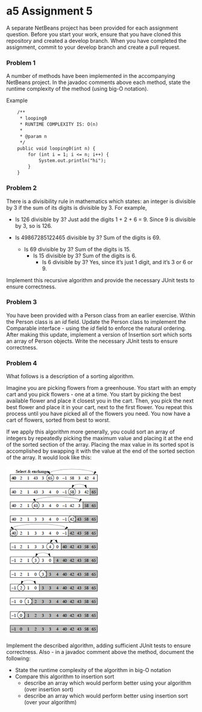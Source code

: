 # a5 Assignment 5

A separate NetBeans project has been provided for each assignment question. Before you start your work, ensure that you have cloned this repository and created a develop branch. When you have completed the assignment, commit to your develop branch and create a pull request.

### Problem 1

A number of methods have been implemented in the accompanying NetBeans project.  In the javadoc comments above each method, state the runtime complexity of the method (using big-O notation).

Example
```
    /**
     * looping0
     * RUNTIME COMPLEXITY IS: O(n)
     * 
     * @param n
     */
    public void looping0(int n) {
        for (int i = 1; i <= n; i++) {
            System.out.println("hi");
        }
    }
```

### Problem 2

There is a divisibility rule in mathematics which states: an integer is divisible by 3 if the sum of its digits is divisible by 3.  For example,

* Is 126 divisible by 3?  Just add the digits 1 + 2 + 6 = 9.  Since 9 is divisible by 3, so is 126.

* Is 49867285122465 divisible by 3?  Sum of the digits is 69.
  * Is 69 divisible by 3?  Sum of the digits is 15.
    * Is 15 divisible by 3?  Sum of the digits is 6.
      * Is 6 divisible by 3?  Yes, since it’s just 1 digit, and it’s 3 or 6 or 9.

Implement this recursive algorithm and provide the necessary JUnit tests to ensure correctness.

### Problem 3

You have been provided with a Person class from an earlier exercise.  Within the Person class is an *id* field.  Update the Person class to implement the Comparable interface - using the *id* field to enforce the natural ordering.  After making this update, implement a version of Insertion sort which sorts an array of Person objects.  Write the necessary JUnit tests to ensure correctness.

### Problem 4

What follows is a description of a sorting algorithm.

Imagine you are picking flowers from a greenhouse.  You start with an empty cart and you pick flowers - one at a time.  You start by picking the best available flower and place it closest you in the cart.  Then, you pick the next best flower and place it in your cart, next to the first flower.  You repeat this process until you have picked all of the flowers you need.  You now have a cart of flowers, sorted from best to worst.

If we apply this algorithm more generally, you could sort an array of integers by repeatedly picking the maximum value and placing it at the end of the sorted section of the array.  Placing the max value in its sorted spot is accomplished by swapping it with the value at the end of the sorted section of the array.  It would look like this:

<img src="https://github.com/BlythICS4U/a5/blob/master/sortingAlgorithm.png" width="250" height="450"/>

Implement the described algorithm, adding sufficient JUnit tests to ensure correctness.  Also - in a javadoc comment above the method, document the following:
* State the runtime complexity of the algorithm in big-O notation
* Compare this algorithm to insertion sort
  * describe an array which would perform better using your algorithm (over insertion sort)
  * describe an array which would perform better using insertion sort (over your algorithm)
